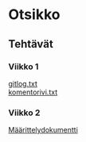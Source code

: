 # Otsikko

## Tehtävät

### Viikko 1

[gitlog.txt](https://github.com/savalre/ot-harjoitustyo/blob/master/laskarit/viikko1/gitlog.txt)  
[komentorivi.txt](https://github.com/savalre/ot-harjoitustyo/blob/master/laskarit/viikko1/komentorivi.txt)

### Viikko 2
[Määrittelydokumentti](https://github.com/savalre/ot-harjoitustyo/blob/master/dokumentaatio/vaatimusmaarittely.md)
